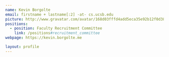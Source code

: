 ```yaml
---
name: Kevin Borgolte
email: firstname + lastname[:2] -at- cs.ucsb.edu
picture: http://www.gravatar.com/avatar/168d03fffd4add5eca35e92b12f0d385?size=200
positions:
  - position: Faculty Recruitment Committee
    link: /positions#recruitment_committee
webpage: https://kevin.borgolte.me

layout: profile
---
```


